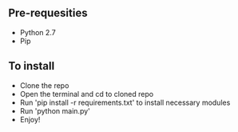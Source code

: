 ## Pre-requesities
 - Python 2.7
 - Pip

## To install

 - Clone the repo
 - Open the terminal and cd to cloned repo
 - Run 'pip install -r requirements.txt' to install necessary modules
 - Run 'python main.py'
 - Enjoy!